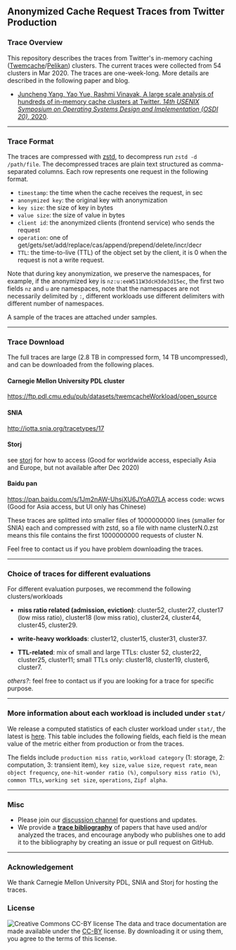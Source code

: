 ## Anonymized Cache Request Traces from Twitter Production

### Trace Overview
This repository describes the traces from Twitter's in-memory caching ([Twemcache](https://github.com/twitter/twemcache)/[Pelikan](https://github.com/twitter/pelikan)) clusters. The current traces were collected from 54 clusters in Mar 2020. The traces are one-week-long. 
More details are described in the following paper and blog. 
* [Juncheng Yang, Yao Yue, Rashmi Vinayak, A large scale analysis of hundreds of in-memory cache clusters at Twitter. _14th USENIX Symposium on Operating Systems Design and Implementation (OSDI 20)_, 2020](https://www.usenix.org/conference/osdi20/presentation/yang). 

---

### Trace Format 
The traces are compressed with [zstd](https://github.com/facebook/zstd), to decompress run `zstd -d /path/file`. 
The decompressed traces are plain text structured as comma-separated columns. Each row represents one request in the following format.


  * `timestamp`: the time when the cache receives the request, in sec 
  * `anonymized key`: the original key with anonymization 
  * `key size`: the size of key in bytes 
  * `value size`: the size of value in bytes 
  * `client id`: the anonymized clients (frontend service) who sends the request
  * `operation`: one of get/gets/set/add/replace/cas/append/prepend/delete/incr/decr 
  * `TTL`: the time-to-live (TTL) of the object set by the client, it is 0 when the request is not a write request.  


Note that during key anonymization, we preserve the namespaces, for example, if the anonymized key is `nz:u:eeW511W3dcH3de3d15ec`, the first two fields `nz` and `u` are namespaces, note that the namespaces are not necessarily delimited by `:`, different workloads use different delimiters with different number of namespaces. 

A sample of the traces are attached under samples. 


---

### Trace Download 
The full traces are large (2.8 TB in compressed form, 14 TB uncompressed), and can be downloaded from the following places. 

#### Carnegie Mellon University PDL cluster
https://ftp.pdl.cmu.edu/pub/datasets/twemcacheWorkload/open_source

#### SNIA 
http://iotta.snia.org/tracetypes/17

#### Storj 
see [storj](storj) for how to access (Good for worldwide access, especially Asia and Europe, but not available after Dec 2020)
  
#### Baidu pan
https://pan.baidu.com/s/1Jm2nAW-UhsjXU6JYoA07LA access code: wcws (Good for Asia access, but UI only has Chinese)


These traces are splitted into smaller files of 1000000000 lines (smaller for SNIA) each and compressed with zstd, so a file with name clusterN.0.zst means this file contains the first 1000000000 requests of cluster N. 

Feel free to contact us if you have problem downloading the traces. 


---

### Choice of traces for different evaluations 
For different evaluation purposes, we recommend the following clusters/workloads 

* **miss ratio related (admission, eviction)**: cluster52, cluster27, cluster17 (low miss ratio), cluster18 (low miss ratio), cluster24, cluster44, cluster45, cluster29. 


* **write-heavy workloads**: cluster12, cluster15, cluster31, cluster37. 


* **TTL-related**: mix of small and large TTLs: cluster 52, cluster22, cluster25, cluster11; small TTLs only: cluster18, cluster19, cluster6, cluster7. 


*others?*: feel free to contact us if you are looking for a trace for specific purpose. 

---


### More information about each workload is included under `stat/`
We release a computed statistics of each cluster workload under `stat/`, the latest is [here](stat/2020Mar.md). 
This table includes the following fields, each field is the mean value of the metric either from production or from the traces. 

The fields include `production miss ratio`, 
`workload category` (1: storage, 2: computation, 3: transient item), `key size`, `value size`, `request rate`, `mean object frequency`, `one-hit-wonder ratio (%)`, `compulsory miss ratio (%)`, `common TTLs`, `working set size`, `operations`, `Zipf alpha`. 


---

### Misc 
  * Please join our [discussion channel](http://groups.google.com/group/cache-trace) for questions and updates. 
  * We provide a **[trace bibliography](bibliography.bib)** of papers that have used and/or analyzed the traces, and encourage anybody who publishes one to add it to the bibliography by creating an issue or pull request on GitHub. 


---

### Acknowledgement 
  We thank Carnegie Mellon University PDL, SNIA and Storj for hosting the traces. 


### License
![Creative Commons CC-BY license](https://i.creativecommons.org/l/by/4.0/88x31.png)
The data and trace documentation are made available under the
[CC-BY](https://creativecommons.org/licenses/by/4.0/) license.
By downloading it or using them, you agree to the terms of this license.


